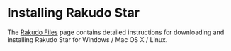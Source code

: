 # Installing Rakudo Star
The [Rakudo Files](https://rakudo.org/files) page contains detailed instructions for downloading and installing Rakudo Star for Windows / Mac OS X / Linux.
